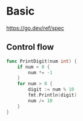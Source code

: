 # Basic

https://go.dev/ref/spec

## Control flow
```go
func PrintDigit(num int) {
	if num < 0 {
		num *= -1
	}
	for num > 0 {
		digit := num % 10
		fmt.Println(digit)
		num /= 10
	}
}
```
